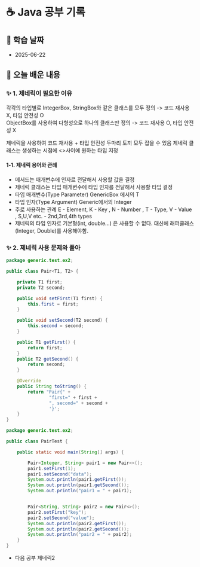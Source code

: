 # ☕ Java 공부 기록

## 📘 학습 날짜
- 2025-06-22

## 📅 오늘 배운 내용

### ✨ 1. 제네릭이 필요한 이유

각각의 타입별로 IntegerBox, StringBox와 같은 클래스를 모두 정의
-> 코드 재사용 X, 타입 안전성 O <br>
ObjectBox를 사용하여 다형성으로 하나의 클래스만 정의
-> 코드 재사용 O, 타입 안전성 X <br>

제네릭을 사용하여 코드 재사용 + 타입 안전성 두마리 토끼 모두 잡을 수 있음
제네릭 클래스는 생성하는 시점에 <>사이에 원하는 타입 지정

#### 1-1. 제네릭 용어와 관례

- 메서드는 매개변수에 인자르 전달해서 사용할 값을 결정
- 제네릭 클래스는 타입 매개변수에 타입 인자를 전달해서 사용할 타입 결정
- 타입 매개변수(Type Parameter) GenericBox<T> 에서의 T
- 타입 인자(Type Argument) Generic<Integer>에서의 Integer
- 주로 사용하는 관례 E - Element, K - Key , N - Number , T - Type, V - Value , S,U,V etc. - 2nd,3rd,4th types
- 제네릭의 타입 인자로 기본형(int, double...) 은 사용할 수 없다. 대신에 래퍼클래스(Integer, Double)를 사용해야함.

### ✨ 2. 제네릭 사용 문제와 풀아

```java
package generic.test.ex2;

public class Pair<T1, T2> {

    private T1 first;
    private T2 second;

    public void setFirst(T1 first) {
        this.first = first;
    }

    public void setSecond(T2 second) {
        this.second = second;
    }

    public T1 getFirst() {
        return first;
    }
    public T2 getSecond() {
        return second;
    }

    @Override
    public String toString() {
        return "Pair{" +
                "first=" + first +
                ", second=" + second +
                '}';
    }
}

```

```java
package generic.test.ex2;

public class PairTest {

    public static void main(String[] args) {

        Pair<Integer, String> pair1 = new Pair<>();
        pair1.setFirst(1);
        pair1.setSecond("data");
        System.out.println(pair1.getFirst());
        System.out.println(pair1.getSecond());
        System.out.println("pair1 = " + pair1);


        Pair<String, String> pair2 = new Pair<>();
        pair2.setFirst("key");
        pair2.setSecond("value");
        System.out.println(pair2.getFirst());
        System.out.println(pair2.getSecond());
        System.out.println("pair2 = " + pair2);
    }
}

```

- 다음 공부 제네릭2 

